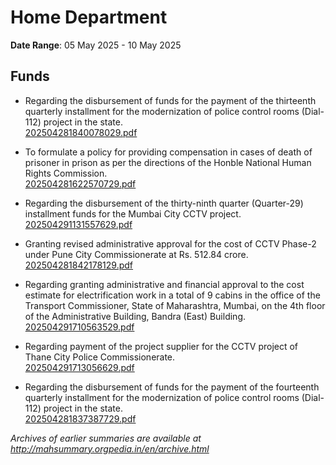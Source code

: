 # Home Department

**Date Range**: 05 May 2025 - 10 May 2025


## Funds
- Regarding the disbursement of funds for the payment of the thirteenth quarterly installment for the modernization of police control rooms (Dial-112) project in the state.\
  [202504281840078029.pdf](https://gr.maharashtra.gov.in/Site/Upload/Government%20Resolutions/English/202504281840078029.pdf)

- To formulate a policy for providing compensation in cases of death of prisoner in prison as per the directions of the Honble National Human Rights Commission.\
  [202504281622570729.pdf](https://gr.maharashtra.gov.in/Site/Upload/Government%20Resolutions/English/202504281622570729.pdf)

- Regarding the disbursement of the thirty-ninth quarter (Quarter-29) installment funds for the Mumbai City CCTV project.\
  [202504291131557629.pdf](https://gr.maharashtra.gov.in/Site/Upload/Government%20Resolutions/English/202504291131557629.pdf)

- Granting revised administrative approval for the cost of CCTV Phase-2 under Pune City Commissionerate at Rs. 512.84 crore.\
  [202504281842178129.pdf](https://gr.maharashtra.gov.in/Site/Upload/Government%20Resolutions/English/202504281842178129.pdf)

- Regarding granting administrative and financial approval to the cost estimate for electrification work in a total of 9 cabins in the office of the Transport Commissioner, State of Maharashtra, Mumbai, on the 4th floor of the Administrative Building, Bandra (East) Building.\
  [202504291710563529.pdf](https://gr.maharashtra.gov.in/Site/Upload/Government%20Resolutions/English/202504291710563529.pdf)

- Regarding payment of the project supplier for the CCTV project of Thane City Police Commissionerate.\
  [202504291713056629.pdf](https://gr.maharashtra.gov.in/Site/Upload/Government%20Resolutions/English/202504291713056629.pdf)

- Regarding the disbursement of funds for the payment of the fourteenth quarterly installment for the modernization of police control rooms (Dial-112) project in the state.\
  [202504281837387729.pdf](https://gr.maharashtra.gov.in/Site/Upload/Government%20Resolutions/English/202504281837387729.pdf)


*Archives of earlier summaries are available at http://mahsummary.orgpedia.in/en/archive.html*